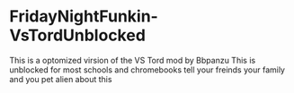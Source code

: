 # FridayNightFunkin-VsTordUnblocked
This is a optomized virsion of the VS Tord mod by Bbpanzu
This is unblocked for most schools and chromebooks
tell your freinds your family and you pet alien about this
